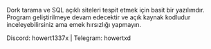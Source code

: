 Dork tarama ve SQL açıklı siteleri tespit etmek için basit bir yazılımdır.
Program geliştirilmeye devam edecektir ve açık kaynak kodludur inceleyebilirsiniz ama emek hırsızlığı yapmayın.

Discord: howert1337x |
Telegram: howertxd
